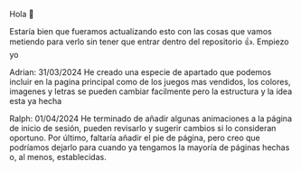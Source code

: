 Hola 👋​

Estaría bien que fueramos actualizando esto con las cosas que vamos metiendo para verlo sin tener que entrar dentro del repositorio 👍. Empiezo yo

Adrian: 31/03/2024
He creado una especie de apartado que podemos incluir en la pagina principal como de los juegos mas vendidos, los colores, imagenes y letras se pueden cambiar facilmente pero la estructura y la idea esta ya hecha

Ralph: 01/04/2024
He terminado de añadir algunas animaciones a la página de inicio de sesión, pueden revisarlo y sugerir cambios si lo consideran oportuno. Por último, faltaría añadir el pie de página, pero creo que podríamos dejarlo para cuando ya tengamos la mayoría de páginas hechas o, al menos, establecidas.
